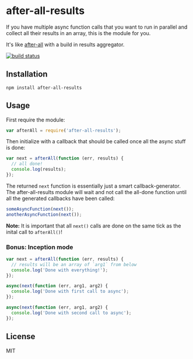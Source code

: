 # after-all-results

If you have multiple async function calls that you want to run in
parallel and collect all their results in an array, this is the module
for you.

It's like [after-all](https://github.com/sorribas/after-all) with a
build in results aggregator.

[![build status](https://secure.travis-ci.org/watson/after-all-results.png)](http://travis-ci.org/watson/after-all-results)

## Installation

```
npm install after-all-results
```

## Usage

First require the module:

```javascript
var afterAll = require('after-all-results');
```

Then initialize with a callback that should be called once all the async
stuff is done:

```javascript
var next = afterAll(function (err, results) {
  // all done!
  console.log(results);
});
```

The returned `next` function is essentially just a smart
callback-generator. The after-all-results module will wait and not call
the all-done function until all the generated callbacks have been
called:

```javascript
someAsyncFunction(next());
anotherAsyncFunction(next());
```

**Note:** It is important that all `next()` calls are done on the same
tick as the inital call to `afterAll()`!

### Bonus: Inception mode

```javascript
var next = afterAll(function (err, results) {
  // results will be an array of `arg1` from below
  console.log('Done with everything!');
});

async(next(function (err, arg1, arg2) {
  console.log('Done with first call to async');
});

async(next(function (err, arg1, arg2) {
  console.log('Done with second call to async');
});
```

## License

MIT
